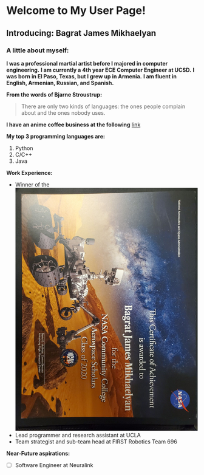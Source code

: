 # Welcome to My User Page!
## Introducing: Bagrat James Mikhaelyan
### A little about myself:
**I was a professional martial artist before I majored in computer engineering.**
**I am currently a 4th year ECE Computer Engineer at UCSD.**
**I was born in El Paso, Texas, but I grew up in Armenia.**
**I am fluent in English, Armenian, Russian, and Spanish.**

**From the words of Bjarne Stroustrup:** 
> There are only two kinds of languages: the ones people complain about and the ones nobody uses.

**I have an anime coffee business at the following** [link](https://otakubru.com)

**My top 3 programming languages are:**
1. Python
2. C/C++
3. Java

**Work Experience:**
- Winner of the ![NASA Community Scholars Aerospace Scholars](Dub.jpg)
- Lead programmer and research assistant at UCLA
- Team strategist and sub-team head at FIRST Robotics Team 696

**Near-Future aspirations:**
- [ ] Software Engineer at Neuralink 






